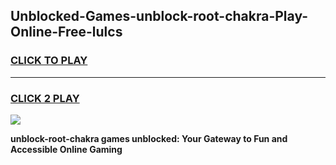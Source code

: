 
## Unblocked-Games-unblock-root-chakra-Play-Online-Free-lulcs
<h3>
<a href="https://premium76.site?title=unblock-root-chakra&ref=26A">CLICK TO PLAY</a></h3>
<hr>

<h3>
<a href="https://premium76.site?title=unblock-root-chakra&ref=26A">CLICK 2 PLAY</a>
  
</h3>

<a href="https://premium76.site?title=unblock-root-chakra&ref=26A"><img src="https://clearcache.store/games.png"></a>


**unblock-root-chakra games unblocked: Your Gateway to Fun and Accessible Online Gaming**
